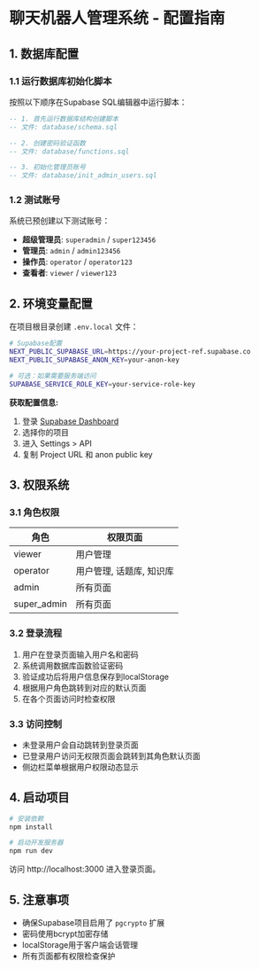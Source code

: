 # 聊天机器人管理系统 - 配置指南

## 1. 数据库配置

### 1.1 运行数据库初始化脚本

按照以下顺序在Supabase SQL编辑器中运行脚本：

```sql
-- 1. 首先运行数据库结构创建脚本
-- 文件: database/schema.sql
```

```sql
-- 2. 创建密码验证函数
-- 文件: database/functions.sql  
```

```sql
-- 3. 初始化管理员账号
-- 文件: database/init_admin_users.sql
```

### 1.2 测试账号

系统已预创建以下测试账号：

- **超级管理员**: `superadmin` / `super123456`
- **管理员**: `admin` / `admin123456`  
- **操作员**: `operator` / `operator123`
- **查看者**: `viewer` / `viewer123`

## 2. 环境变量配置

在项目根目录创建 `.env.local` 文件：

```bash
# Supabase配置
NEXT_PUBLIC_SUPABASE_URL=https://your-project-ref.supabase.co
NEXT_PUBLIC_SUPABASE_ANON_KEY=your-anon-key

# 可选：如果需要服务端访问
SUPABASE_SERVICE_ROLE_KEY=your-service-role-key
```

**获取配置信息:**
1. 登录 [Supabase Dashboard](https://supabase.com/dashboard)
2. 选择你的项目
3. 进入 Settings > API
4. 复制 Project URL 和 anon public key

## 3. 权限系统

### 3.1 角色权限

| 角色 | 权限页面 |
|------|----------|
| viewer | 用户管理 |
| operator | 用户管理, 话题库, 知识库 |
| admin | 所有页面 |
| super_admin | 所有页面 |

### 3.2 登录流程

1. 用户在登录页面输入用户名和密码
2. 系统调用数据库函数验证密码
3. 验证成功后将用户信息保存到localStorage
4. 根据用户角色跳转到对应的默认页面
5. 在各个页面访问时检查权限

### 3.3 访问控制

- 未登录用户会自动跳转到登录页面
- 已登录用户访问无权限页面会跳转到其角色默认页面
- 侧边栏菜单根据用户权限动态显示

## 4. 启动项目

```bash
# 安装依赖
npm install

# 启动开发服务器
npm run dev
```

访问 http://localhost:3000 进入登录页面。

## 5. 注意事项

- 确保Supabase项目启用了 `pgcrypto` 扩展
- 密码使用bcrypt加密存储
- localStorage用于客户端会话管理
- 所有页面都有权限检查保护 